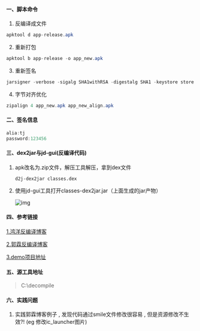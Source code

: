 #### 一、脚本命令

1. 反编译成文件

```java
apktool d app-release.apk
```

2. 重新打包

```java
apktool b app-release -o app_new.apk
```

3. 重新签名

```java
jarsigner -verbose -sigalg SHA1withRSA -digestalg SHA1 -keystore store.jks -storepass 123456 app_new.apk tj
```

4. 字节对齐优化

```java
zipalign 4 app_new.apk app_new_align.apk
```

#### 二、签名信息

```java
alia:tj
password:123456
```

#### 三、dex2jar与jd-gui(反编译代码)

1. apk改名为.zip文件，解压工具解压，拿到dex文件

   ```
   d2j-dex2jar classes.dex
   ```

2. 使用jd-gui工具打开classes-dex2jar.jar（上面生成的jar产物）

   ![img](https://img-blog.csdn.net/20160204162548914)

#### 四、参考链接

[1.鸿洋反编译博客](https://blog.csdn.net/lmj623565791/article/details/53370414?spm=1001.2014.3001.5502)

[2.郭霖反编译博客](https://guolin.blog.csdn.net/article/details/49738023?spm=1001.2014.3001.5502)

[3.demo项目地址](https://github.com/Jeffery336699/Decompile)

#### 五、源工具地址

> C:\decompile

#### 六、实践问题

1. 实践郭霖博客例子 , 发现代码通过smile文件修改很容易 , 但是资源修改不生效?! (eg 修改ic_launcher图片)